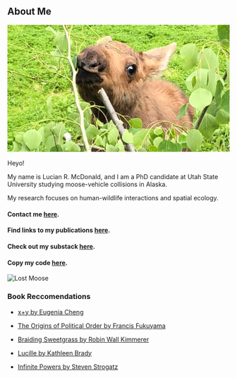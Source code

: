 ## About Me

![Header Photo](/docs/assets/moosecronch.jpg)

Heyo!

My name is Lucian R. McDonald, and I am a PhD candidate at Utah State University studying moose-vehicle collisions in Alaska.

My research focuses on human-wildlife interactions and spatial ecology.

#### Contact me [here](mailto:lucian.r.mcdonald@gmail.com).

#### Find links to my publications [here](https://scholar.google.com/citations?hl=en&user=liXgTL4AAAAJ).

#### Check out my substack [here](https://lrmcdonald.substack.com/p/coming-soon?r=1379g5&utm_campaign=post&utm_medium=web).

#### Copy my code [here](https://github.com/lrmcdonald).

![Lost Moose](/docs/assets/lostmoose.png)

### Book Reccomendations

- [x+y by Eugenia Cheng](https://www.basicbooks.com/titles/eugenia-cheng/x-y/9781541646513/)

- [The Origins of Political Order by Francis Fukuyama](https://www.goodreads.com/book/show/9704856-the-origins-of-political-order)

- [Braiding Sweetgrass by Robin Wall Kimmerer](https://milkweed.org/book/braiding-sweetgrass)

- [Lucille by Kathleen Brady](https://www.goodreads.com/book/show/29215876-lucille)

- [Infinite Powers by Steven Strogatz](https://www.goodreads.com/book/show/40796176-infinite-powers)

